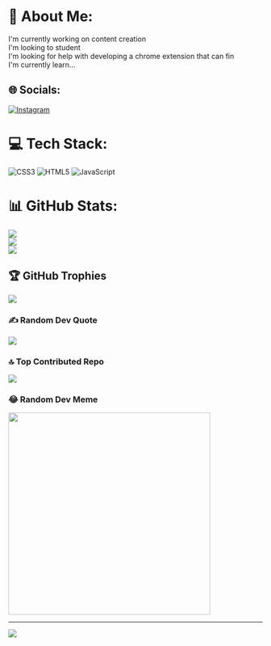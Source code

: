 # 💫 About Me:
I'm currently working on content creation<br>I'm looking to student<br>I'm looking for help with developing a chrome extension that can fin<br>I'm currently learn...


## 🌐 Socials:
[![Instagram](https://img.shields.io/badge/Instagram-%23E4405F.svg?logo=Instagram&logoColor=white)](https://instagram.com/arihantjain130) 

# 💻 Tech Stack:
![CSS3](https://img.shields.io/badge/css3-%231572B6.svg?style=for-the-badge&logo=css3&logoColor=white) ![HTML5](https://img.shields.io/badge/html5-%23E34F26.svg?style=for-the-badge&logo=html5&logoColor=white) ![JavaScript](https://img.shields.io/badge/javascript-%23323330.svg?style=for-the-badge&logo=javascript&logoColor=%23F7DF1E)
# 📊 GitHub Stats:
![](https://github-readme-stats.vercel.app/api?username=arihantjain1130&theme=monokai&hide_border=false&include_all_commits=true&count_private=true)<br/>
![](https://github-readme-streak-stats.herokuapp.com/?user=arihantjain1130&theme=monokai&hide_border=false)<br/>
![](https://github-readme-stats.vercel.app/api/top-langs/?username=arihantjain1130&theme=monokai&hide_border=false&include_all_commits=true&count_private=true&layout=compact)

## 🏆 GitHub Trophies
![](https://github-profile-trophy.vercel.app/?username=arihantjain1130&theme=discord&no-frame=false&no-bg=false&margin-w=4)

### ✍️ Random Dev Quote
![](https://quotes-github-readme.vercel.app/api?type=horizontal&theme=radical)

### 🔝 Top Contributed Repo
![](https://github-contributor-stats.vercel.app/api?username=arihantjain1130&limit=5&theme=onestar&combine_all_yearly_contributions=true)

### 😂 Random Dev Meme
<img src='https://randommeme-five.vercel.app/' style="height: 400px;"/>

---
[![](https://visitcount.itsvg.in/api?id=arihantjain1130&icon=0&color=0)](https://visitcount.itsvg.in)

<!-- Proudly created with GPRM ( https://gprm.itsvg.in ) -->
